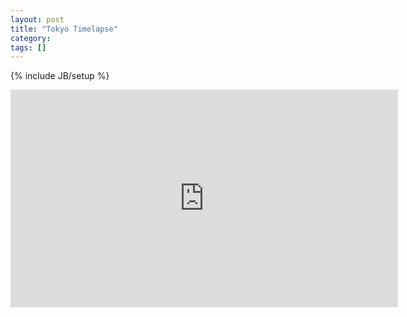 ```yaml
---
layout: post
title: "Tokyo Timelapse"
category: 
tags: []
---
```

{% include JB/setup %}

<iframe src="http://player.vimeo.com/video/14692378" width="620" height="348" frameborder="0" webkitAllowFullScreen mozallowfullscreen allowFullScreen></iframe>
